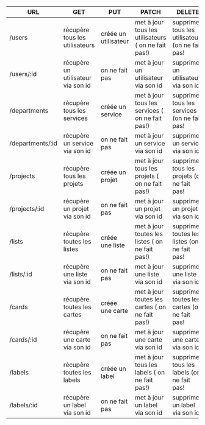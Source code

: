 | URL | GET | PUT | PATCH | DELETE |
|---|---|---|---|---|
|/users|récupère tous les utilisateurs|créée un utilisateur|met à jour tous les utilisateurs ( on ne fait pas!)|supprime tous les utilisateurs (on ne fait pas!|
|/users/:id|récupère un utilisateur via son id|on ne fait pas|met à jour un utilisateur via son id|supprime un utilisateur via son id|
|/departments|récupère tous les services|créée un service|met à jour tous les services ( on ne fait pas!)|supprime tous les services (on ne fait pas!|
|/departments/:id|récupère un service via son id|on ne fait pas|met à jour un service via son id|supprime un service via son id|
|/projects|récupère tous les projets|créée un projet|met à jour tous les projets ( on ne fait pas!)|supprime tous les projets (on ne fait pas!|
|/projects/:id|récupère un projet via son id|on ne fait pas|met à jour un projet via son id|supprime un projet via son id|
|/lists|récupère toutes les listes|créée une liste|met à jour toutes les listes ( on ne fait pas!)|supprime toutes les listes (on ne fait pas!|
|/lists/:id|récupère une liste via son id|on ne fait pas|met à jour une liste via son id|supprime une liste via son id|
|/cards|récupère toutes les cartes|créée une carte|met à jour toutes les cartes ( on ne fait pas!)|supprime toutes les cartes (on ne fait pas!|
|/cards/:id|récupère une carte via son id|on ne fait pas|met à jour une carte via son id|supprime une carte via son id|
|/labels|récupère toutes les labels|créée un label|met à jour tous les labels ( on ne fait pas!)|supprime tous les labels (on ne fait pas!|
|/labels/:id|récupère un label via son id|on ne fait pas|met à jour un label via son id|supprime un label via son id|
